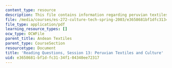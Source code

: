 ```yaml
---
content_type: resource
description: This file contains information regarding peruvian textiles and culture.
file: /media/courses/es-272-culture-tech-spring-2003/e3658681bf1dfc3134f104340ee72317_MITES_272S03_q13.pdf
file_type: application/pdf
learning_resource_types: []
ocw_type: OCWFile
parent_title: Andean Textiles
parent_type: CourseSection
resourcetype: Document
title: 'Reading Questions, Session 13: Peruvian Textiles and Culture'
uid: e3658681-bf1d-fc31-34f1-04340ee72317
---
```

